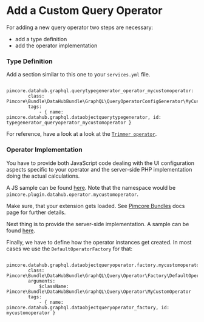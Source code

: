# Add a Custom Query Operator

For adding a new query operator two steps are necessary: 
- add a type definition
- add the operator implementation

### Type Definition

Add a section similar to this one to your `services.yml` file.

```
    pimcore.datahub.graphql.querytypegenerator_operator_mycustomoperator:
        class: Pimcore\Bundle\DataHubBundle\GraphQL\QueryOperatorConfigGenerator\MyCustomOperator
        tags:
            - { name: pimcore.datahub.graphql.dataobjectquerytypegenerator, id: typegenerator_queryoperator_mycustomoperator }                        
```

For reference, have a look at a look at the 
[`Trimmer operator`](https://github.com/pimcore/data-hub/blob/master/src/GraphQL/Query/Operator/Trimmer.php).

### Operator Implementation

You have to provide both JavaScript code dealing with the UI configuration aspects specific to  your operator
and the server-side PHP implementation doing the actual calculations. 

A JS sample can be found [here](https://github.com/pimcore/data-hub/blob/master/src/Resources/public/js/queryoperator/Trimmer.js). 
Note that the namespace would be `pimcore.plugin.datahub.operator.mycustomoperator`. 

Make sure, that your extension gets loaded. See [Pimcore Bundles](https://pimcore.com/docs/6.x/Development_Documentation/Extending_Pimcore/Bundle_Developers_Guide/Pimcore_Bundles/index.html)
docs page for further details.

Next thing is to provide the server-side implementation.
A sample can be found [here](https://github.com/pimcore/data-hub/blob/master/src/GraphQL/Query/Operator/Trimmer.php). 

Finally, we have to define how the operator instances get created.
In most cases we use the `DefaultOperatorFactory` for that:

```
    pimcore.datahub.graphql.dataobjectqueryoperator.factory.mycustomoperator:
        class: Pimcore\Bundle\DataHubBundle\GraphQL\Query\Operator\Factory\DefaultOperatorFactory
        arguments:
            $className: Pimcore\Bundle\DataHubBundle\GraphQL\Query\Operator\MyCustomOperator
        tags:
            - { name: pimcore.datahub.graphql.dataobjectqueryoperator_factory, id: mycustomoperator }
```
